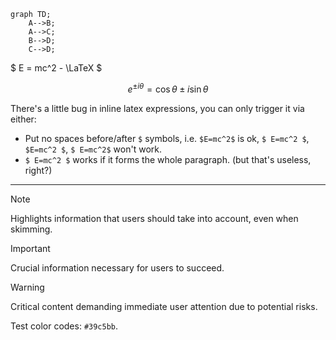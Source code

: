 ```mermaid
graph TD;
    A-->B;
    A-->C;
    B-->D;
    C-->D;
```

$ E = mc^2 - \LaTeX $

$$ e^{ \pm i\theta } = \cos \theta \pm i\sin \theta $$

There's a little bug in inline latex expressions, you can only trigger it via either:

- Put no spaces before/after `$` symbols, i.e. `$E=mc^2$` is ok, `$ E=mc^2 $`, `$E=mc^2 $`, `$ E=mc^2$` won't work.
- `$ E=mc^2 $` works if it forms the whole paragraph. (but that's useless, right?)

- - -

> [!NOTE]
> Highlights information that users should take into account, even when skimming.

> [!IMPORTANT]
> Crucial information necessary for users to succeed.

> [!WARNING]
> Critical content demanding immediate user attention due to potential risks.

Test color codes: `#39c5bb`.
